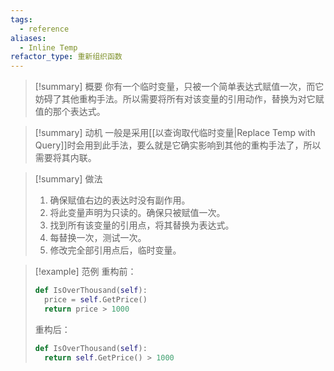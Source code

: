 ```yaml
---
tags:
  - reference
aliases:
  - Inline Temp
refactor_type: 重新组织函数
---
```

> [!summary] 概要
> 你有一个临时变量，只被一个简单表达式赋值一次，而它妨碍了其他重构手法。所以需要将所有对该变量的引用动作，替换为对它赋值的那个表达式。

> [!summary] 动机
> 一般是采用[[以查询取代临时变量|Replace Temp with Query]]时会用到此手法，要么就是它确实影响到其他的重构手法了，所以需要将其内联。

> [!summary] 做法
> 1. 确保赋值右边的表达时没有副作用。
> 2. 将此变量声明为只读的。确保只被赋值一次。
> 3. 找到所有该变量的引用点，将其替换为表达式。
> 4. 每替换一次，测试一次。
> 5. 修改完全部引用点后，临时变量。

> [!example] 范例
> 重构前：
> ```python
> def IsOverThousand(self):
> 	price = self.GetPrice()
> 	return price > 1000
> ```
> 重构后：
> ```python
> def IsOverThousand(self):
> 	return self.GetPrice() > 1000
> ```